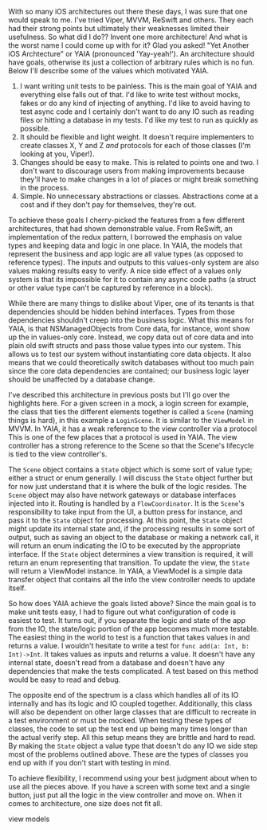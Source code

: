 With so many iOS architectures out there these days, I was sure that one would
speak to me. I've tried Viper, MVVM, ReSwift and others. They each had their
strong points but ultimately their weaknesses limited their usefulness. So what
did I do?? Invent one more architecture! And what is the worst name I could come
up with for it? Glad you asked! "Yet Another iOS Archtecture" or YAIA
(pronounced 'Yay-yeah!'). An architecture should have goals, otherwise its just
a collection of arbitrary rules which is no fun. Below I'll describe some of the
values which motivated YAIA.

1) I want writing unit tests to be painless. This is the main goal of YAIA and
everything else falls out of that. I'd like to write test without mocks, fakes
or do any kind of injecting of anything. I'd like to avoid having to test async
code and I certainly don't want to do any IO such as reading files or hitting a
database in my tests. I'd like my test to run as quickly as possible. 
2) It should be flexible and light weight. It doesn't require implementers to
create classes X, Y and Z _and_ protocols for each of those classes (I'm looking
at you, Viper!). 
3) Changes should be easy to make. This is related to points one and two. I
don't want to discourage users from making improvements because they'll have to
make changes in a lot of places or might break something in the process. 
4) Simple. No unnecessary abstractions or classes. Abstractions come at
a cost and if they don't pay for themselves, they're out.

To achieve these goals I cherry-picked the features from a few different
architectures, that had shown demonstrable value. From ReSwift,
an implementation of the redux pattern, I borrowed the emphasis on value types
and keeping data and logic in one place. In YAIA, the models that represent the business
and app logic are all value types (as opposed to reference types). The inputs
and outputs to this values-only system are also values making results easy to
verify. A nice side effect of a values only system is that its impossible for it
to contain any async code paths (a struct or other value type can't be captured
by reference in a block).

While there are many things to dislike about Viper, one of its tenants is that
dependencies should be hidden behind interfaces. Types from those dependencies
shouldn't creep into the business logic. What this means for YAIA, is that
NSManagedObjects from Core data, for instance, wont show up the in values-only
core. Instead, we copy data out of core data and into plain old swift structs
and pass those value types into our system. This allows us to test our system
without instantiating core data objects. It also means that we could
theoretically switch databases without too much pain since the core data
dependencies are contained; our business logic layer should be unaffected by a
database change.

I've described this architecture in previous posts but I'll go over the
highlights here. For a given screen in a mock, a login screen for example, the
class that ties the different elements together is called a `Scene` (naming
things is hard), in this example a `LoginScene`. It is similar to the
`ViewModel` in MVVM. In YAIA, it has a weak reference to the view controller via
a protocol This is one of the few places that a protocol is used in YAIA. The
view controller has a strong reference to the Scene so that the Scene's
lifecycle is tied to the view controller's. 

The `Scene` object contains a `State` object which is some sort of value type;
either a struct or enum generally. I will discuss the `State` object further but
for now just understand that it is where the bulk of the logic resides. The
`Scene` object may also have network gateways or database interfaces injected
into it. Routing is handled by a `FlowCoordinator`. It is the `Scene`'s
responsibility to take input from the UI, a button press for instance, and pass
it to the `State` object for processing. At this point, the `State` object might
update its internal state and, if the processing results in some sort of output,
such as saving an object to the database or making a network call, it will
return an enum indicating the IO to be executed by the appropriate interface. If
the `State` object determines a view transition is required, it will return an
enum representing that transition. To update the view, the `State` will return a
ViewModel instance. In YAIA, a ViewModel is a simple data transfer object that
contains all the info the view controller needs to update itself.

So how does YAIA achieve the goals listed above? Since the main
goal is to make unit tests easy, I had to figure out what configuration of code
is easiest to test. It turns out, if you separate the logic and state of the app
from the IO, the state/logic portion of the app becomes much more testable. The
easiest thing in the world to test is a function that takes values in and
returns a value. I wouldn't hesitate to write a test for `func add(a: Int, b:
Int)->Int`. It takes values as inputs and returns a value. It doesn't
have any internal state, doesn't read from a database and doesn't have any
dependencies that make the tests complicated. A test based on this method would
be easy to read and debug. 

The opposite end of the spectrum is a class which handles all of its IO
internally and has its logic and IO coupled together. Additionally, this class
will also be dependent on other large classes that are difficult to recreate in
a test environment or must be mocked. When testing these types of classes, the
code to set up the test end up being many times longer than the actual verify
step. All this setup means they are brittle and hard to read. By making the
`State` object a value type that doesn't do any IO we side step most of the
problems outlined above. These are the types of classes you end up with if you
don't start with testing in mind.

To achieve flexibility, I recommend using your best judgment about when to use
all the pieces above. If you have a screen with some text and a single button,
just put all the logic in the view controller and move on. When it comes to
architecture, one size does not fit all.

view models

